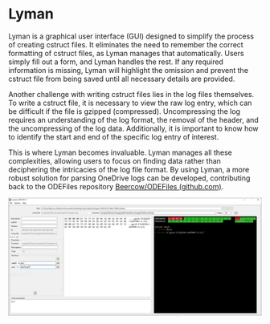 # Lyman
Lyman is a graphical user interface (GUI) designed to simplify the process of creating cstruct files. It eliminates the need to remember the correct formatting of cstruct files, as Lyman manages that automatically. Users simply fill out a form, and Lyman handles the rest. If any required information is missing, Lyman will highlight the omission and prevent the cstruct file from being saved until all necessary details are provided.

Another challenge with writing cstruct files lies in the log files themselves. To write a cstruct file, it is necessary to view the raw log entry, which can be difficult if the file is gzipped (compressed). Uncompressing the log requires an understanding of the log format, the removal of the header, and the uncompressing of the log data. Additionally, it is important to know how to identify the start and end of the specific log entry of interest.

This is where Lyman becomes invaluable. Lyman manages all these complexities, allowing users to focus on finding data rather than deciphering the intricacies of the log file format. By using Lyman, a more robust solution for parsing OneDrive logs can be developed, contributing back to the ODEFiles repository [Beercow/ODEFiles (github.com)](https://github.com/Beercow/ODEFiles).

![](.\Images\Lyman.png)